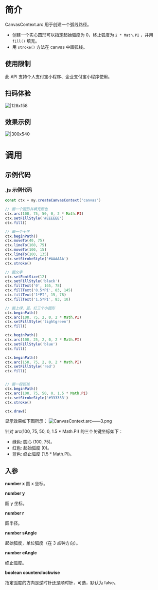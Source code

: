 # 简介

CanvasContext.arc 用于创建一个弧线路径。
- 创建一个实心圆形可以指定起始弧度为 0，终止弧度为 `2 * Math.PI` ，并用 `fill()` 填充。
- 用 `stroke()` 方法在 canvas 中画弧线。

## 使用限制

此 API 支持个人支付宝小程序、企业支付宝小程序使用。

## 扫码体验

![|128x158](https://cdn.nlark.com/yuque/0/2021/png/179989/1624870278082-cad25ceb-7aca-4c74-beb5-f18b8d35796d.png#align=left&display=inline&height=158&margin=%5Bobject%20Object%5D&name=CanvasContext.arc_1.png&originHeight=158&originWidth=128&size=17896&status=done&style=stroke&width=128)

## 效果示例

![|300x540](https://cdn.nlark.com/yuque/0/2021/gif/179989/1624870286071-494b5944-7f95-4e6a-ab85-c3cf19ee255b.gif#align=left&display=inline&height=540&margin=%5Bobject%20Object%5D&name=CanvasContext.arc%E2%80%94%E2%80%942.gif&originHeight=540&originWidth=300&size=1429075&status=done&style=none&width=300)

# 调用

## 示例代码

### .js 示例代码

```javascript
const ctx = my.createCanvasContext('canvas')

// 画一个圆形并填充颜色
ctx.arc(100, 75, 50, 0, 2 * Math.PI)
ctx.setFillStyle('#EEEEEE')
ctx.fill()

// 画一个十字
ctx.beginPath()
ctx.moveTo(40, 75)
ctx.lineTo(160, 75)
ctx.moveTo(100, 15)
ctx.lineTo(100, 135)
ctx.setStrokeStyle('#AAAAAA')
ctx.stroke()

// 画文字
ctx.setFontSize(12)
ctx.setFillStyle('black')
ctx.fillText('0', 165, 78)
ctx.fillText('0.5*PI', 83, 145)
ctx.fillText('1*PI', 15, 78)
ctx.fillText('1.5*PI', 83, 10)

// 画上绿、蓝、红三个小圆形
ctx.beginPath()
ctx.arc(100, 75, 2, 0, 2 * Math.PI)
ctx.setFillStyle('lightgreen')
ctx.fill()

ctx.beginPath()
ctx.arc(100, 25, 2, 0, 2 * Math.PI)
ctx.setFillStyle('blue')
ctx.fill()

ctx.beginPath()
ctx.arc(150, 75, 2, 0, 2 * Math.PI)
ctx.setFillStyle('red')
ctx.fill()


// 画一段弧线
ctx.beginPath()
ctx.arc(100, 75, 50, 0, 1.5 * Math.PI)
ctx.setStrokeStyle('#333333')
ctx.stroke()

ctx.draw()
```

显示效果如下图所示： ![CanvasContext.arc——3.png](https://cdn.nlark.com/yuque/0/2021/png/179989/1624870323606-4fefc202-3917-42bc-8f92-952d9bcde979.png#align=left&display=inline&height=720&margin=%5Bobject%20Object%5D&name=CanvasContext.arc%E2%80%94%E2%80%943.png&originHeight=720&originWidth=1280&size=29072&status=done&style=none&width=1280)

针对 arc(100, 75, 50, 0, 1.5 \* Math.PI) 的三个关键坐标如下：

- 绿色: 圆心 (100, 75)。
- 红色: 起始弧度 (0)。
- 蓝色: 终止弧度 (1.5 \* Math.PI)。

## 入参

**number x** 圆 x 坐标。

**number y**

圆 y 坐标。

**number r**

圆半径。

**number sAngle**

起始弧度，单位弧度（在 3 点钟方向）。

**number eAngle**

终止弧度。

**boolean counterclockwise**

指定弧度的方向是逆时针还是顺时针，可选，默认为 false。
